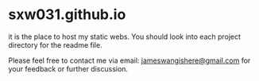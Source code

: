 # sxw031.github.io
it is the place to host my static webs. You should look into each project directory for the readme file.

Please feel free to contact me via email: jameswangishere@gmail.com for your feedback or further discussion.

